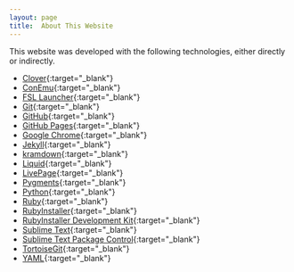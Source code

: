 ```yaml
---
layout: page
title:  About This Website
---
```


This website was developed with the following technologies, either directly or indirectly.

* [Clover](http://ejie.me/){:target="_blank"}
* [ConEmu](http://sourceforge.net/projects/conemu/){:target="_blank"}
* [FSL Launcher](http://freesoftland.sytes.net/launcher.html){:target="_blank"}
* [Git](http://git-scm.com/){:target="_blank"}
* [GitHub](https://github.com/){:target="_blank"}
* [GitHub Pages](http://pages.github.com/){:target="_blank"}
* [Google Chrome](https://www.google.com/intl/en/chrome/browser/){:target="_blank"}
* [Jekyll](http://jekyllrb.com/){:target="_blank"}
* [kramdown](http://kramdown.rubyforge.org/){:target="_blank"}
* [Liquid](http://github.com/shopify/liquid/wiki/){:target="_blank"}
* [LivePage](https://chrome.google.com/webstore/detail/livepage/pilnojpmdoofaelbinaeodfpjheijkbh/){:target="_blank"}
* [Pygments](http://pygments.org/){:target="_blank"}
* [Python](http://www.python.org/){:target="_blank"}
* [Ruby](http://www.ruby-lang.org/en/){:target="_blank"}
* [RubyInstaller](http://rubyinstaller.org/){:target="_blank"}
* [RubyInstaller Development Kit](http://rubyinstaller.org/add-ons/devkit/){:target="_blank"}
* [Sublime Text](http://www.sublimetext.com/){:target="_blank"}
* [Sublime Text Package Control](http://wbond.net/sublime_packages/package_control/){:target="_blank"}
* [TortoiseGit](https://code.google.com/p/tortoisegit/){:target="_blank"}
* [YAML](http://yaml.org/){:target="_blank"}
